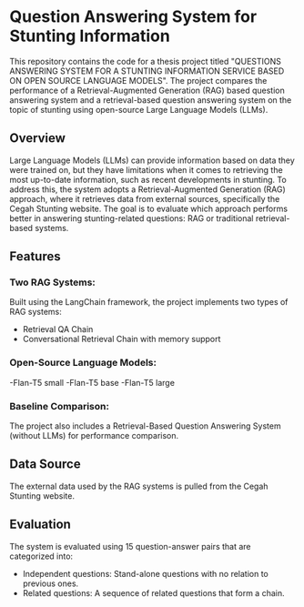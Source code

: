 # Question Answering System for Stunting Information

This repository contains the code for a thesis project titled "QUESTIONS ANSWERING SYSTEM FOR A STUNTING INFORMATION SERVICE BASED ON OPEN SOURCE LANGUAGE MODELS". The project compares the performance of a Retrieval-Augmented Generation (RAG) based question answering system and a retrieval-based question answering system on the topic of stunting using open-source Large Language Models (LLMs).

## Overview
Large Language Models (LLMs) can provide information based on data they were trained on, but they have limitations when it comes to retrieving the most up-to-date information, such as recent developments in stunting. To address this, the system adopts a Retrieval-Augmented Generation (RAG) approach, where it retrieves data from external sources, specifically the Cegah Stunting website.
The goal is to evaluate which approach performs better in answering stunting-related questions: RAG or traditional retrieval-based systems.

## Features
### Two RAG Systems: 
Built using the LangChain framework, the project implements two types of RAG systems:
- Retrieval QA Chain
- Conversational Retrieval Chain with memory support

### Open-Source Language Models:
-Flan-T5 small
-Flan-T5 base
-Flan-T5 large

### Baseline Comparison: 
The project also includes a Retrieval-Based Question Answering System (without LLMs) for performance comparison.

## Data Source
The external data used by the RAG systems is pulled from the Cegah Stunting website.

## Evaluation
The system is evaluated using 15 question-answer pairs that are categorized into:
- Independent questions: Stand-alone questions with no relation to previous ones.
- Related questions: A sequence of related questions that form a chain.

